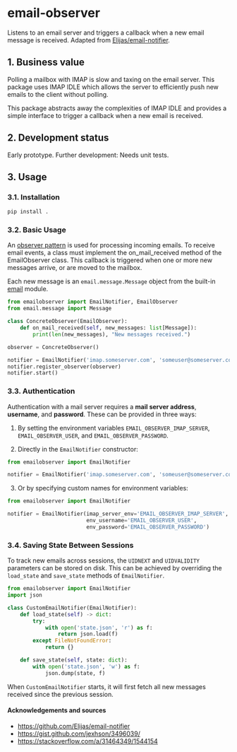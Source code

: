 # email-observer
Listens to an email server and triggers a callback when a new email message is received.  Adapted from [Elijas/email-notifier](https://github.com/Elijas/email-notifier).

## 1. Business value
Polling a mailbox with IMAP is slow and taxing on the email server.  This package uses IMAP IDLE which allows the server to efficiently push new emails to the client without polling.

This package abstracts away the complexities of IMAP IDLE and provides a simple interface to trigger a callback when a new email is received.

## 2. Development status 
Early prototype. Further development: Needs unit tests.

## 3. Usage

### 3.1. Installation
```bash
pip install .
```

### 3.2. Basic Usage

An [observer pattern](https://en.wikipedia.org/wiki/Observer_pattern) is used for processing incoming emails.  To receive email events, a class must implement the on_mail_received method of the EmailObserver class.  This callback is triggered when one or more new messages arrive, or are moved to the mailbox.

Each new message is an `email.message.Message` object from the built-in [email](https://docs.python.org/3/library/email.html) module.

```python
from emailobserver import EmailNotifier, EmailObserver
from email.message import Message

class ConcreteObserver(EmailObserver):
    def on_mail_received(self, new_messages: list[Message]):
        print(len(new_messages), "New messages received.")

observer = ConcreteObserver()

notifier = EmailNotifier('imap.someserver.com', 'someuser@someserver.com', 'password')
notifier.register_observer(observer)
notifier.start()
```

### 3.3. Authentication

Authentication with a mail server requires a **mail server address**, **username**, and **password**.  These can be provided in three ways:

1. By setting the environment variables `EMAIL_OBSERVER_IMAP_SERVER`, `EMAIL_OBSERVER_USER`, and `EMAIL_OBSERVER_PASSWORD`.

2. Directly in the `EmailNotifier` constructor:

```python
from emailobserver import EmailNotifier

notifier = EmailNotifier('imap.someserver.com', 'someuser@someserver.com', 'password')
```

3. Or by specifying custom names for environment variables:

```python
from emailobserver import EmailNotifier

notifier = EmailNotifier(imap_server_env='EMAIL_OBSERVER_IMAP_SERVER',
                         env_username='EMAIL_OBSERVER_USER',
                         env_password='EMAIL_OBSERVER_PASSWORD')
```

### 3.4. Saving State Between Sessions

To track new emails across sessions, the `UIDNEXT` and `UIDVALIDITY` parameters can be stored on disk.  This can be achieved by overriding the `load_state` and `save_state` methods of `EmailNotifier`.

```python
from emailobserver import EmailNotifier
import json

class CustomEmailNotifier(EmailNotifier):
    def load_state(self) -> dict:
        try:
            with open('state.json', 'r') as f:
                return json.load(f)
        except FileNotFoundError:
            return {}

    def save_state(self, state: dict):
        with open('state.json', 'w') as f:
            json.dump(state, f)
```

When `CustomEmailNotifier` starts, it will first fetch all new messages received since the previous session.

#### Acknowledgements and sources
- https://github.com/Elijas/email-notifier
- https://gist.github.com/jexhson/3496039/
- https://stackoverflow.com/a/31464349/1544154
